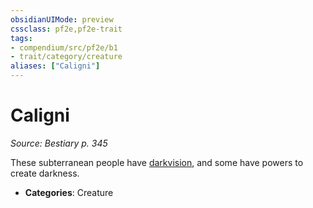 ```yaml
---
obsidianUIMode: preview
cssclass: pf2e,pf2e-trait
tags:
- compendium/src/pf2e/b1
- trait/category/creature
aliases: ["Caligni"]
---
```

# Caligni  
*Source: Bestiary p. 345*  

These subterranean people have [darkvision](../abilities/darkvision.md), and some have powers to create darkness.

- **Categories**: Creature